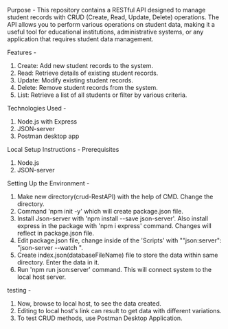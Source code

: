 Purpose -
This repository contains a RESTful API designed to manage student records with CRUD (Create, Read, Update, Delete) operations.
The API allows you to perform various operations on student data, making it a useful tool for educational institutions, administrative systems, or any application that requires student data management.

Features -
1) Create: Add new student records to the system.
2) Read: Retrieve details of existing student records.
3) Update: Modify existing student records.
4) Delete: Remove student records from the system.
5) List: Retrieve a list of all students or filter by various criteria.

Technologies Used -
1) Node.js with Express
2) JSON-server
3) Postman desktop app

Local Setup Instructions -
Prerequisites
1) Node.js
2) JSON-server

Setting Up the Environment -
1) Make new directory(crud-RestAPI) with the help of CMD. Change the directory.
2) Command 'npm init -y' which will create package.json file.
3) Install Json-server with 'npm install --save json-server'. Also install express in the package with 'npm i express' command. Changes will reflect in package.json file.
4) Edit package.json file, change inside of the 'Scripts' with ""json:server": "json-server --watch <databaseFileName>".
5) Create index.json(databaseFileName) file to store the data within same directory. Enter the data in it.
6) Run 'npm run json:server' command. This will connect system to the local host server.

testing -
1) Now, browse to local host, to see the data created.
2) Editing to local host's link can result to get data with different variations.
3) To test CRUD methods, use Postman Desktop Application.
